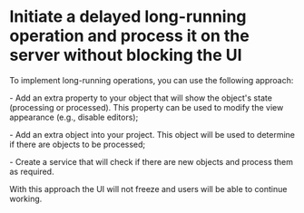 # Initiate a delayed long-running operation and process it on the server without blocking the UI


<p>To implement long-running operations, you can use the following approach:</p><p>- Add an extra property to your object that will show the object's state (processing or processed). This property can be used to modify the view appearance (e.g., disable editors);</p><p>- Add an extra object into your project. This object will be used to determine if there are objects to be processed;</p><p>- Create a service that will check if there are new objects and process them as required.</p><p>With this approach the UI will not freeze and users will be able to continue working.</p>

<br/>


